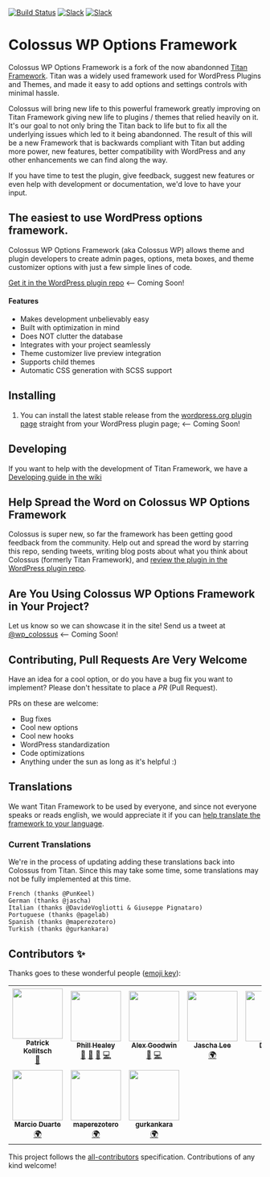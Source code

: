 [![Build Status](https://travis-ci.org/davidsneighbour/colossus-wp-options-framework.svg?branch=main)](https://travis-ci.org/davidsneighbour/colossus-wp-options-framework)
[![Slack](https://img.shields.io/badge/slack-join-blue)](https://colossus-slack.herokuapp.com/)
[![Slack](https://img.shields.io/badge/slack-colossus--talk.slack.com-blue)](https://colossus-talk.slack.com/)

<!--
[![WordPress](https://img.shields.io/wordpress/v/titan-framework.svg)]()
[![WordPress plugin](https://img.shields.io/wordpress/plugin/v/titan-framework.svg)]()

-->

Colossus WP Options Framework
=============================

Colossus WP Options Framework is a fork of the now abandonned [Titan Framework](http://wordpress.org/plugins/titan-framework/). Titan was a widely used framework used for WordPress Plugins and Themes, and made it easy to add options and settings controls with minimal hassle. 

Colossus will bring new life to this powerful framework greatly improving on Titan Framework giving new life to plugins / themes that relied heavily on it. It's our goal to not only bring the Titan back to life but to fix all the underlying issues which led to it being abandonned. The result of this will be a new Framework that is backwards compliant with Titan but adding more power, new features, better compatibility with WordPress and any other enhancements we can find along the way.

If you have time to test the plugin, give feedback, suggest new features or even help with development or documentation, we'd love to have your input.

## The easiest to use WordPress options framework.

Colossus WP Options Framework (aka Colossus WP) allows theme and plugin developers to create admin pages, options, meta boxes, and theme customizer options with just a few simple lines of code.

[Get it in the WordPress plugin repo](https://wordpress.org/plugins/colossus-wp-options-framework/) <-- Coming Soon!
<!--
[Generate your own Underscores + Titan Framework based WordPress theme](http://www.titanframework.net)

[Join the Community in Slack](https://gambit-slackin.herokuapp.com/)
-->

#### Features
* Makes development unbelievably easy
* Built with optimization in mind
* Does NOT clutter the database
* Integrates with your project seamlessly
* Theme customizer live preview integration
* Supports child themes
* Automatic CSS generation with SCSS support

## Installing

1. You can install the latest stable release from the [wordpress.org plugin page](https://wordpress.org/plugins/colossus-wp-options-framework/) straight from your WordPress plugin page; <-- Coming Soon!

<!--
2. Or you can download the [master.zip file](https://github.com/gambitph/Titan-Framework/archive/master.zip) then install it as a WordPress plugin;

3. Alternatively, you can also install it via Composer into your wp-content/plugin folder:

```
curl -sS https://getcomposer.org/installer | php
php composer.phar create-project gambitph/titan-framework titan-framework
```
-->

## Developing

If you want to help with the development of Titan Framework, we have a [Developing guide in the wiki](https://github.com/davidsneighbour/colossus-wp-options-framework/wiki/Developing)

<!--
## Creating a WordPress Theme?

[Generate your own Underscores + Titan Framework based WordPress theme](http://www.titanframework.net)

## Getting Started With Titan Framework

Titan Framework aims to be easily used by everyone. The goal is to make it plug and play - just activate the plugin and start creating your options.

Read our guide on how to v

## Donate to the Development

If Titan Framework has helped you in any way, we would appreciate any amount of donations that you give us. Donations would mean more development time for the framework as I am continuously developing it during my free time.

[![Donate](https://www.paypalobjects.com/en_US/i/btn/btn_donateCC_LG.gif)](https://www.paypal.com/cgi-bin/webscr?cmd=_s-xclick&hosted_button_id=9X7HJBGJ37VH6)

-->
## Help Spread the Word on Colossus WP Options Framework

Colossus is super new, so far the framework has been getting good feedback from the community. Help out and spread the word by starring this repo, sending tweets, writing blog posts about what you think about Colossus (formerly Titan Framework), and [review the plugin in the WordPress plugin repo](http://wordpress.org/support/view/plugin-reviews/colossus-wp-options-framework).

## Are You Using Colossus WP Options Framework in Your Project?

Let us know so we can showcase it in the site! Send us a tweet at [@wp_colossus](http://twitter.com/wp_colossus) <-- Coming Soon!

## Contributing, Pull Requests Are Very Welcome

Have an idea for a cool option, or do you have a bug fix you want to implement? Please don't hessitate to place a *PR* (Pull Request).

PRs on these are welcome:

- Bug fixes
- Cool new options
- Cool new hooks
- WordPress standardization
- Code optimizations
- Anything under the sun as long as it's helpful :)

## Translations

We want Titan Framework to be used by everyone, and since not everyone speaks or reads english, we would appreciate it if you can [help translate the framework to your language](https://www.transifex.com/projects/p/colossus-wp-options-framework/).


### Current Translations
We're in the process of updating adding these translations back into Colossus from Titan. Since this may take some time, some translations may not be fully implemented at this time.

    French (thanks @PunKeel)
    German (thanks @jascha)
    Italian (thanks @DavideVogliotti & Giuseppe Pignataro)
    Portuguese (thanks @pagelab)
    Spanish (thanks @maperezotero)
    Turkish (thanks @gurkankara)


## Contributors ✨

Thanks goes to these wonderful people ([emoji key](https://allcontributors.org/docs/en/emoji-key)):

<!-- ALL-CONTRIBUTORS-LIST:START - Do not remove or modify this section -->
<!-- prettier-ignore-start -->
<!-- markdownlint-disable -->
<table>
  <tr>
    <td align="center"><a href="https://davids-neighbour.com"><img src="https://avatars1.githubusercontent.com/u/83281?v=4" width="100px;" alt=""/><br /><sub><b>Patrick Kollitsch</b></sub></a><br /><a href="[👻]" title="Plugin Maintainer">👻</a></td>
    <td align="center"><a href="http://codeclinic.de"><img src="https://avatars3.githubusercontent.com/u/6069510?v=4" width="100px;" alt=""/><br /><sub><b>Phill Healey</b></sub></a><br /><a href="https://github.com/davidsneighbour/colossus-wp-options-framework/issues?q=author%3Acodeclinic" title="Bug reports">🐛</a> <a href="#ideas-codeclinic" title="Ideas, Planning, & Feedback">🤔</a> <a href="#question-codeclinic" title="Answering Questions">💬</a> <a href="https://github.com/davidsneighbour/colossus-wp-options-framework/commits?author=codeclinic" title="Code">💻</a></td>
    <td align="center"><a href="http://goodwinpress.ru"><img src="https://avatars0.githubusercontent.com/u/8179689?v=4" width="100px;" alt=""/><br /><sub><b>Alex Goodwin</b></sub></a><br /><a href="https://github.com/davidsneighbour/colossus-wp-options-framework/issues?q=author%3Agoodwinpress" title="Bug reports">🐛</a> <a href="https://github.com/davidsneighbour/colossus-wp-options-framework/commits?author=goodwinpress" title="Code">💻</a></td>
    <td align="center"><a href="https://github.com/jascha"><img src="https://avatars0.githubusercontent.com/u/71447?v=4" width="100px;" alt=""/><br /><sub><b>Jascha Lee</b></sub></a><br /><a href="#translation-jascha" title="Translation">🌍</a></td>
    <td align="center"><a href="https://github.com/DavideVogliotti"><img src="https://avatars2.githubusercontent.com/u/7949574?v=4" width="100px;" alt=""/><br /><sub><b>Davide</b></sub></a><br /><a href="#translation-DavideVogliotti" title="Translation">🌍</a></td>
    <td align="center"><a href="https://github.com/punkeel"><img src="https://avatars1.githubusercontent.com/u/1859135?v=4" width="100px;" alt=""/><br /><sub><b>Maxime Guerreiro</b></sub></a><br /><a href="#translation-PunKeel" title="Translation">🌍</a></td>
  </tr>
  <tr>
    <td align="center"><a href="https://www.uberfacil.com"><img src="https://avatars1.githubusercontent.com/u/1451087?v=4" width="100px;" alt=""/><br /><sub><b>Marcio Duarte</b></sub></a><br /><a href="#translation-pagelab" title="Translation">🌍</a></td>
    <td align="center"><a href="https://github.com/maperezotero"><img src="https://avatars1.githubusercontent.com/u/3096153?v=4" width="100px;" alt=""/><br /><sub><b>maperezotero</b></sub></a><br /><a href="#translation-maperezotero" title="Translation">🌍</a></td>
    <td align="center"><a href="https://github.com/gurkankara"><img src="https://avatars3.githubusercontent.com/u/8336522?v=4" width="100px;" alt=""/><br /><sub><b>gurkankara</b></sub></a><br /><a href="#translation-gurkankara" title="Translation">🌍</a></td>
  </tr>
</table>

<!-- markdownlint-enable -->
<!-- prettier-ignore-end -->
<!-- ALL-CONTRIBUTORS-LIST:END -->

This project follows the [all-contributors](https://github.com/all-contributors/all-contributors) specification. Contributions of any kind welcome!
